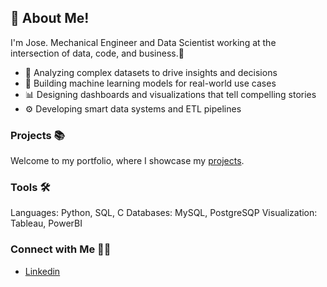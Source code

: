 <!--
**josedorazio/josedorazio** is a ✨ _special_ ✨ repository because its `README.md` (this file) appears on your GitHub profile.

Here are some ideas to get you started:

- 🔭 I’m currently working on ...
- 🌱 I’m currently learning ...
- 👯 I’m looking to collaborate on ...
- 🤔 I’m looking for help with ...
- 💬 Ask me about ...
- 📫 How to reach me: ...
- 😄 Pronouns: ...
- ⚡ Fun fact: ...
-->
## 👋 About Me!

I'm Jose. Mechanical Engineer and Data Scientist working at the intersection of data, code, and business.👋

- 🔎 Analyzing complex datasets to drive insights and decisions
- 🧠 Building machine learning models for real-world use cases
- 📊 Designing dashboards and visualizations that tell compelling stories
- ⚙️ Developing smart data systems and ETL pipelines

### Projects 📚 

Welcome to my portfolio, where I showcase my [projects](https://github.com/josedorazio/Portfolio-Guide).

### Tools 🛠️

  Languages: Python, SQL, C
  Databases: MySQL, PostgreSQP
  Visualization: Tableau, PowerBI

### Connect with Me 👋🏻 
-  [Linkedin](https://www.linkedin.com/in/josedorazio/)

